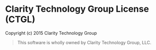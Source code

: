 # Clarity Technology Group License (CTGL)

Copyright (c) 2015 Clarity Technology Group

> This software is wholly owned by Clarity Technology Group, LLC.
> 
